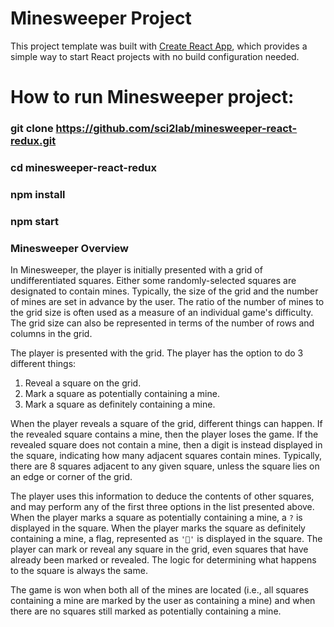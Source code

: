 # Minesweeper Project

This project template was built with [Create React App](https://github.com/facebookincubator/create-react-app), which provides a simple way to start React projects with no build configuration needed.

# How to run Minesweeper project:

### git clone https://github.com/sci2lab/minesweeper-react-redux.git

### cd minesweeper-react-redux

### npm install

### npm start

### Minesweeper Overview

In Minesweeper, the player is initially presented with a grid of
undifferentiated squares. Either some randomly-selected squares are designated to contain mines. Typically, the
size of the grid and the number of mines are set in advance by the user. The ratio of the number of mines to the grid size is often used as a
measure of an individual game's difficulty. The grid size can also be
represented in terms of the number of rows and columns in the grid.

The player is presented with
the grid. The player
has the option to do 3 different things:

1.  Reveal a square on the grid.
2.  Mark a square as potentially containing a mine.
3.  Mark a square as definitely containing a mine.

When the player reveals a square of the grid, different things can happen. If
the revealed square contains a mine, then the player loses the game. If the
revealed square does not contain a mine, then a digit is instead displayed in
the square, indicating how many adjacent squares contain mines. Typically, there are 8 squares adjacent to any given square, unless
the square lies on an edge or corner of the grid.

The player uses this information to deduce the contents of other squares, and
may perform any of the first three options in the list presented above. When the
player marks a square as potentially containing a mine, a <code>?</code> is
displayed in the square. When the player marks the square as definitely
containing a mine, a flag, represented as <code>'🚩'</code> is displayed in the
square. The player can mark or reveal any square in the grid, even squares that
have already been marked or revealed. The logic for determining what happens
to the square is always the same.

The game is won when both all of the mines are located (i.e., all squares
containing a mine are marked by the user as containing a mine) and when there
are no squares still marked as potentially containing a mine.
